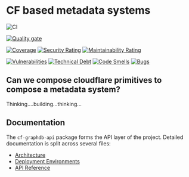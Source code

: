 # CF based metadata systems

![CI](https://github.com/ganesh47/cf-metadata-sys/actions/workflows/cf-graphdb-api.yml/badge.svg)


[![Quality gate](https://sonarcloud.io/api/project_badges/quality_gate?project=ganesh47_cf-metadata-sys)](https://sonarcloud.io/summary/new_code?id=ganesh47_cf-metadata-sys)  

[![Coverage](https://sonarcloud.io/api/project_badges/measure?project=ganesh47_cf-metadata-sys&metric=coverage)](https://sonarcloud.io/summary/new_code?id=ganesh47_cf-metadata-sys)
[![Security Rating](https://sonarcloud.io/api/project_badges/measure?project=ganesh47_cf-metadata-sys&metric=security_rating)](https://sonarcloud.io/summary/new_code?id=ganesh47_cf-metadata-sys)
[![Maintainability Rating](https://sonarcloud.io/api/project_badges/measure?project=ganesh47_cf-metadata-sys&metric=sqale_rating)](https://sonarcloud.io/summary/new_code?id=ganesh47_cf-metadata-sys)

[![Vulnerabilities](https://sonarcloud.io/api/project_badges/measure?project=ganesh47_cf-metadata-sys&metric=vulnerabilities)](https://sonarcloud.io/summary/new_code?id=ganesh47_cf-metadata-sys)
[![Technical Debt](https://sonarcloud.io/api/project_badges/measure?project=ganesh47_cf-metadata-sys&metric=sqale_index)](https://sonarcloud.io/summary/new_code?id=ganesh47_cf-metadata-sys)
[![Code Smells](https://sonarcloud.io/api/project_badges/measure?project=ganesh47_cf-metadata-sys&metric=code_smells)](https://sonarcloud.io/summary/new_code?id=ganesh47_cf-metadata-sys)
[![Bugs](https://sonarcloud.io/api/project_badges/measure?project=ganesh47_cf-metadata-sys&metric=bugs)](https://sonarcloud.io/summary/new_code?id=ganesh47_cf-metadata-sys)


## Can we compose cloudflare primitives to compose a metadata system?

Thinking....building...thinking...

## Documentation

The `cf-graphdb-api` package forms the API layer of the project. Detailed documentation is split across several files:

- [Architecture](cf-graphdb-api/docs/architecture.md)
- [Deployment Environments](cf-graphdb-api/docs/environments.md)
- [API Reference](cf-graphdb-api/docs/api-reference.md)

